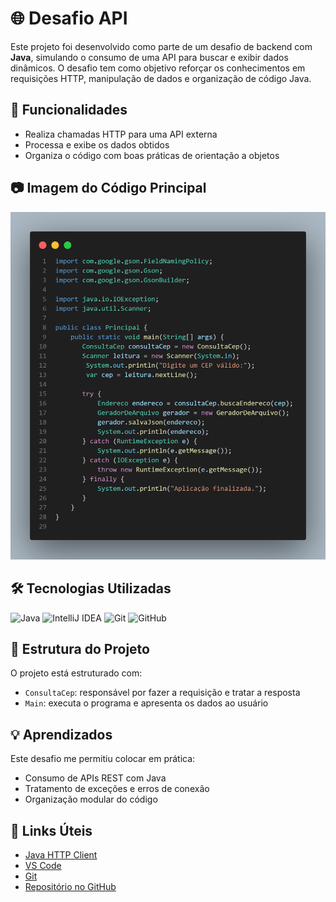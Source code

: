 # 🌐 Desafio API

Este projeto foi desenvolvido como parte de um desafio de backend com **Java**, simulando o consumo de uma API para buscar e exibir dados dinâmicos. O desafio tem como objetivo reforçar os conhecimentos em requisições HTTP, manipulação de dados e organização de código Java.

## 🚀 Funcionalidades

- Realiza chamadas HTTP para uma API externa
- Processa e exibe os dados obtidos
- Organiza o código com boas práticas de orientação a objetos

## 📷 Imagem do Código Principal

<img src="code.png" alt="foto do código">

## 🛠 Tecnologias Utilizadas

![Java](https://img.shields.io/badge/Java-ED8B00?style=for-the-badge&logo=java&logoColor=white)
![IntelliJ IDEA](https://img.shields.io/badge/IntelliJIDEA-000000?style=for-the-badge&logo=intellijidea&logoColor=white)
![Git](https://img.shields.io/badge/Git-F05032?style=for-the-badge&logo=git&logoColor=white)
![GitHub](https://img.shields.io/badge/GitHub-100000?style=for-the-badge&logo=github&logoColor=white)

## 🧱 Estrutura do Projeto

O projeto está estruturado com:

- `ConsultaCep`: responsável por fazer a requisição e tratar a resposta
- `Main`: executa o programa e apresenta os dados ao usuário

## 💡 Aprendizados

Este desafio me permitiu colocar em prática:
- Consumo de APIs REST com Java
- Tratamento de exceções e erros de conexão
- Organização modular do código

## 🔗 Links Úteis

- [Java HTTP Client](https://docs.oracle.com/en/java/javase/11/docs/api/java.net.http/java/net/http/HttpClient.html)
- [VS Code](https://code.visualstudio.com/)
- [Git](https://git-scm.com/)
- [Repositório no GitHub](https://github.com/kalebemax/desafio-api)



